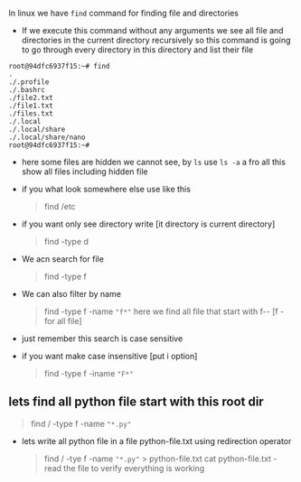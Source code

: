 In linux we have `find` command for finding file and directories

- If we execute this command without any arguments we see all file and directories in the current directory recursively so this command is going to go through every directory in this directory and list their file

```terminal
root@94dfc6937f15:~# find
.
./.profile
./.bashrc
./file2.txt
./file1.txt
./files.txt
./.local
./.local/share
./.local/share/nano
root@94dfc6937f15:~#
```

- here some files are hidden we cannot see, by `ls` use `ls -a` a fro all this show all files including hidden file
- if you what look somewhere else use like this

  > find /etc

- if you want only see directory write [it directory is current directory]

  > find -type d

- We acn search for file

  > find -type f

- We can also filter by name
  > find -type f -name `"f*"`
  > here we find all file that start with f-- [f - for all file]
- just remember this search is case sensitive

- if you want make case insensitive [put i option]
  > find -type f -iname `"F*"`

## lets find all python file start with this root dir

> find / -type f -name `"*.py"`

- lets write all python file in a file python-file.txt using redirection operator
  > find / -tye f -name `"*.py"` > python-file.txt
  > cat python-file.txt - read the file to verify everything is working
